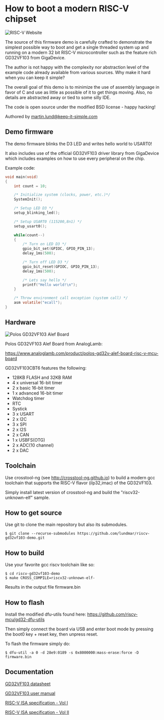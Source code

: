 # How to boot a modern RISC-V chipset

![RISC-V Website](https://content.riscv.org/wp-content/uploads/2018/09/riscv-logo.png)

The source of this firmware demo is carefully crafted to demonstrate the
simplest possible way to boot and get a single threaded system up and running
on a modern 32 bit RISC-V microcontroller such as the feature rich GD32VF103
from GigaDevice.

The author is not happy with the complexity nor abstraction level of the
example code already available from various sources. Why make it hard when you
can keep it simple?

The overall goal of this demo is to minimize the use of assembly language in
favor of C and use as little as possible of it to get things moving. Also, no
details are abstracted away or tied to some silly IDE.

The code is open source under the modified BSD license  - happy hacking!

Authored by martin.lund@keep-it-simple.com

## Demo firmware

The demo firmware blinks the D3 LED and writes hello world to USART0!

It also includes use of the official GD32VF103 driver library from GigaDevice
which includes examples on how to use every peripheral on the chip.

Example code:

```c
void main(void)
{
    int count = 10;

    /* Initialize system (clocks, power, etc.)*/
    SystemInit();

    /* Setup LED D3 */
    setup_blinking_led();

    /* Setup USART0 (115200,8n1) */
    setup_usart0();

    while(count--)
    {
        /* Turn on LED D3 */
        gpio_bit_set(GPIOC, GPIO_PIN_13);
        delay_1ms(500);

        /* Turn off LED D3 */
        gpio_bit_reset(GPIOC, GPIO_PIN_13);
        delay_1ms(500);

        /* Lets say hello */
        printf("Hello world!\n");
    }

    /* Throw environment call exception (system call) */
    asm volatile("ecall");
}
```

## Hardware

![Polos GD32VF103 Alef Board](https://www.analoglamb.com/wp-content/uploads/2020/01/polos_gd32vf103_alef_board_00.png)

Polos GD32VF103 Alef Board from AnalogLamb:

https://www.analoglamb.com/product/polos-gd32v-alef-board-risc-v-mcu-board

GD32VF103CBT6 features the following:

 * 128KB FLASH and 32KB RAM
 * 4 x universal 16-bit timer
 * 2 x basic 16-bit timer
 * 1 x advanced 16-bit timer
 * Watchdog timer
 * RTC
 * Systick
 * 3 x USART
 * 2 x I2C
 * 3 x SPI
 * 2 x I2S
 * 2 x CAN
 * 1 x USBFS(OTG)
 * 2 x ADC(10 channel)
 * 2 x DAC

## Toolchain

Use crosstool-ng (see http://crosstool-ng.github.io) to build a modern gcc
toolchain that supports the RISC-V flavor (ilp32,imac) of the GD32VF103.

Simply install latest version of crosstool-ng and build the "riscv32-unknown-elf" sample.

## How to get source

Use git to clone the main repository but also its submodules.

    $ git clone --recurse-submodules https://github.com/lundmar/riscv-gd32vf103-demo.git

## How to build

Use your favorite gcc riscv toolchain like so:

    $ cd riscv-gd32vf103-demo
    $ make CROSS_COMPILE=riscv32-unknown-elf-

Results in the output file firmware.bin

## How to flash

Install the modified dfu-utils found here:
https://github.com/riscv-mcu/gd32-dfu-utils

Then simply connect the board via USB and enter boot mode by pressing the boot0
key + reset key, then unpress reset.

To flash the firmware simply do:

    $ dfu-util -a 0 -d 28e9:0189 -s 0x8000000:mass-erase:force -D firmware.bin

## Documentation

[GD32VF103 datasheet](https://gd32mcu.21ic.com/data/documents/shujushouce/GD32VF103_Datasheet_Rev%201.1.pdf)

[GD32VF103 user manual](https://gd32mcu.21ic.com/data/documents/shujushouce/GD32VF103_User_Manual_EN_V1.2.pdf)

[RISC-V ISA specification - Vol I](https://github.com/riscv/riscv-isa-manual/releases/download/draft-20200213-d1811f4/riscv-spec.pdf)

[RISC-V ISA specification - Vol II](https://github.com/riscv/riscv-isa-manual/releases/download/draft-20200213-d1811f4/riscv-privileged.pdf)

